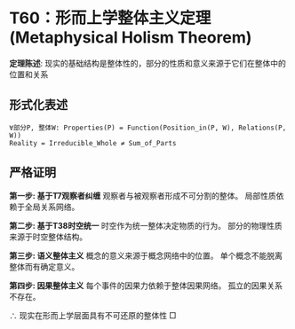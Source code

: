 # T60：形而上学整体主义定理 (Metaphysical Holism Theorem)

**定理陈述**: 现实的基础结构是整体性的，部分的性质和意义来源于它们在整体中的位置和关系

## 形式化表述
```
∀部分P, 整体W: Properties(P) = Function(Position_in(P, W), Relations(P, W))
Reality = Irreducible_Whole ≠ Sum_of_Parts
```

## 严格证明

**第一步: 基于T7观察者纠缠**
观察者与被观察者形成不可分割的整体。
局部性质依赖于全局关系网络。

**第二步: 基于T38时空统一**
时空作为统一整体决定物质的行为。
部分的物理性质来源于时空整体结构。

**第三步: 语义整体主义**
概念的意义来源于概念网络中的位置。
单个概念不能脱离整体而有确定意义。

**第四步: 因果整体主义**
每个事件的因果力依赖于整体因果网络。
孤立的因果关系不存在。

∴ 现实在形而上学层面具有不可还原的整体性 □